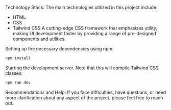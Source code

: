 Technology Stack:
The main technologies utilized in this project include:

- HTML
- CSS
- Tailwind CSS
A cutting-edge CSS framework that emphasizes utility, making UI development faster by providing a range of pre-designed components and utilities.

Setting up the necessary dependencies using npm:

```bash
npm install
```

Starting the development server. Note that this will compile Tailwind CSS classes:

```bash
npm run dev
```

Recommendations and Help:
If you face difficulties, have questions, or need more clarification about any aspect of the project, please feel free to reach out.